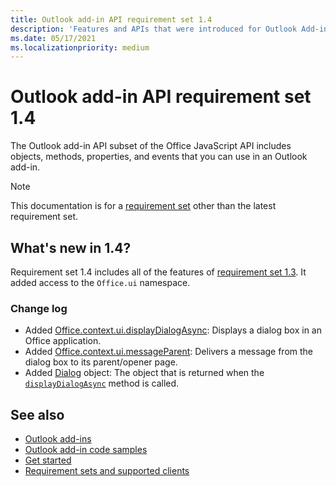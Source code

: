 ```yaml
---
title: Outlook add-in API requirement set 1.4
description: 'Features and APIs that were introduced for Outlook Add-ins and the Office JavaScript APIs as part of Mailbox API 1.4.'
ms.date: 05/17/2021
ms.localizationpriority: medium
---
```


# Outlook add-in API requirement set 1.4

The Outlook add-in API subset of the Office JavaScript API includes objects, methods, properties, and events that you can use in an Outlook add-in.

> [!NOTE]
> This documentation is for a [requirement set](../../requirement-sets/outlook-api-requirement-sets.md) other than the latest requirement set.

## What's new in 1.4?

Requirement set 1.4 includes all of the features of [requirement set 1.3](../requirement-set-1.3/outlook-requirement-set-1.3.md). It added access to the `Office.ui` namespace.

### Change log

- Added [Office.context.ui.displayDialogAsync](/javascript/api/office/office.ui?view=outlook-js-1.4&preserve-view=true#displayDialogAsync_startAddress__options__callback_): Displays a dialog box in an Office application.
- Added [Office.context.ui.messageParent](/javascript/api/office/office.ui?view=outlook-js-1.4&preserve-view=true#messageParent_message__messageOptions_): Delivers a message from the dialog box to its parent/opener page.
- Added [Dialog](/javascript/api/office/office.dialog?view=outlook-js-1.4&preserve-view=true) object: The object that is returned when the [`displayDialogAsync`](/javascript/api/office/office.ui?view=outlook-js-1.4&preserve-view=true#displayDialogAsync_startAddress__options__callback_) method is called.

## See also

- [Outlook add-ins](../../../outlook/outlook-add-ins-overview.md)
- [Outlook add-in code samples](https://developer.microsoft.com/outlook/gallery/?filterBy=Outlook,Samples,Add-ins)
- [Get started](../../../quickstarts/outlook-quickstart.md)
- [Requirement sets and supported clients](../../requirement-sets/outlook-api-requirement-sets.md)
